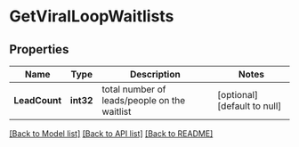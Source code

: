 # GetViralLoopWaitlists

## Properties
Name | Type | Description | Notes
------------ | ------------- | ------------- | -------------
**LeadCount** | **int32** | total number of leads/people on the waitlist | [optional] [default to null]

[[Back to Model list]](../README.md#documentation-for-models) [[Back to API list]](../README.md#documentation-for-api-endpoints) [[Back to README]](../README.md)

